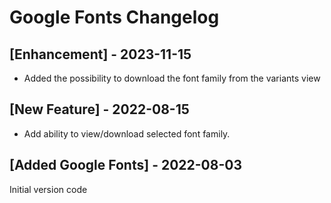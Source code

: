 # Google Fonts Changelog

## [Enhancement] - 2023-11-15

- Added the possibility to download the font family from the variants view

## [New Feature] - 2022-08-15

- Add ability to view/download selected font family.

## [Added Google Fonts] - 2022-08-03

Initial version code
